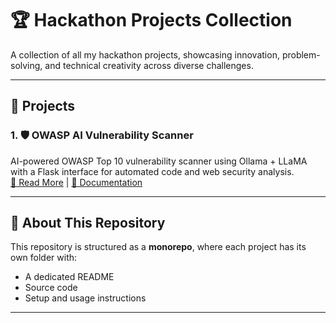 # 🏆 Hackathon Projects Collection

A collection of all my hackathon projects, showcasing innovation, problem-solving, and technical creativity across diverse challenges.

---

## 📂 Projects

### 1. 🛡️ OWASP AI Vulnerability Scanner
AI-powered OWASP Top 10 vulnerability scanner using Ollama + LLaMA with a Flask interface for automated code and web security analysis.  
[📖 Read More](./OWASP-AI-Vulnerability-Scanner/README.md) | [📝 Documentation](https://medium.com/@abhayemani8/owasp-ai-vulnerability-scanner-%EF%B8%8F-9aa3bd5da7ba)

---

## 🚀 About This Repository
This repository is structured as a **monorepo**, where each project has its own folder with:
- A dedicated README
- Source code
- Setup and usage instructions

---
